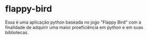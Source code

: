 # flappy-bird
Essa é uma aplicação python baseada no jogo "Flappy Bird" com a finalidade de adquirir uma maior proeficiência em python e em suas bibliotecas.
